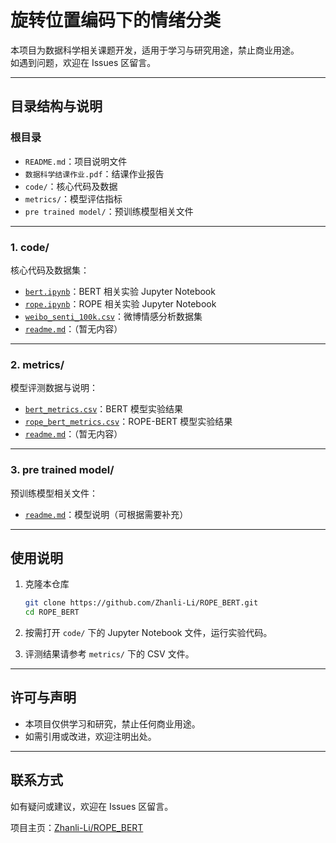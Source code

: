 # 旋转位置编码下的情绪分类

本项目为数据科学相关课题开发，适用于学习与研究用途，禁止商业用途。  
如遇到问题，欢迎在 Issues 区留言。

---

## 目录结构与说明

### 根目录
- `README.md`：项目说明文件
- `数据科学结课作业.pdf`：结课作业报告
- `code/`：核心代码及数据
- `metrics/`：模型评估指标
- `pre trained model/`：预训练模型相关文件

---

### 1. code/
核心代码及数据集：

- [`bert.ipynb`](code/bert.ipynb)：BERT 相关实验 Jupyter Notebook
- [`rope.ipynb`](code/rope.ipynb)：ROPE 相关实验 Jupyter Notebook
- [`weibo_senti_100k.csv`](code/weibo_senti_100k.csv)：微博情感分析数据集
- [`readme.md`](code/readme.md)：（暂无内容）

---

### 2. metrics/
模型评测数据与说明：

- [`bert_metrics.csv`](metrics/bert_metrics.csv)：BERT 模型实验结果
- [`rope_bert_metrics.csv`](metrics/rope_bert_metrics.csv)：ROPE-BERT 模型实验结果
- [`readme.md`](metrics/readme.md)：（暂无内容）

---

### 3. pre trained model/
预训练模型相关文件：

- [`readme.md`](pre%20trained%20model/readme.md)：模型说明（可根据需要补充）

---

## 使用说明

1. 克隆本仓库
    ```bash
    git clone https://github.com/Zhanli-Li/ROPE_BERT.git
    cd ROPE_BERT
    ```

2. 按需打开 `code/` 下的 Jupyter Notebook 文件，运行实验代码。
3. 评测结果请参考 `metrics/` 下的 CSV 文件。

---

## 许可与声明

- 本项目仅供学习和研究，禁止任何商业用途。
- 如需引用或改进，欢迎注明出处。

---

## 联系方式

如有疑问或建议，欢迎在 Issues 区留言。

项目主页：[Zhanli-Li/ROPE_BERT](https://github.com/Zhanli-Li/ROPE_BERT)
